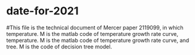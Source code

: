 # date-for-2021



#This file is the technical document of Mercer paper 2119099, in which temperature. M is the matlab code of temperature growth rate curve, temperature. M is the matlab code of temperature growth rate curve, and tree. M is the code of decision tree model.
